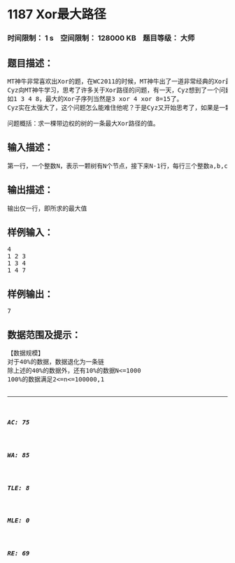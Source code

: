 # 1187 Xor最大路径   
### 时间限制： 1 s&nbsp;&nbsp;&nbsp;&nbsp;空间限制： 128000 KB&nbsp;&nbsp;&nbsp;&nbsp;题目等级： 大师  
## 题目描述：  

<pre>
MT神牛非常喜欢出Xor的题，在WC2011的时候，MT神牛出了一道非常经典的Xor最大路径题。
Cyz向MT神牛学习，思考了许多关于Xor路径的问题，有一天，Cyz想到了一个问题，给出一个序列，求这个序列的连续子序列的Xor值最大。
如1 3 4 8，最大的Xor子序列当然是3 xor 4 xor 8=15了。
Cyz实在太强大了，这个问题怎么能难住他呢？于是Cyz又开始思考了，如果是一颗树呢，如何求出这棵带边权的树的一条最大Xor路径呢？但是谁都知道Cyz实在太强大了，马上想到了解决这个问题的高效算法，但是Cyz总是不愿去机房写代码，于是他把这个easy的问题，交给了你，希望你能尽快帮他写完代码。
 
问题概括：求一棵带边权的树的一条最大Xor路径的值。
</pre>
  
  
## 输入描述：  

<pre>
第一行，一个整数N，表示一颗树有N个节点，接下来N-1行，每行三个整数a,b,c表示节点a和节点b之间有条权值为c的边
</pre>
  
  
## 输出描述：  

<pre>
输出仅一行，即所求的最大值
</pre>
  
  
## 样例输入：  

<pre>
4
1 2 3
1 3 4
1 4 7
</pre>
  
  
## 样例输出：  

<pre>
7
</pre>
  
  
## 数据范围及提示：  

<pre>
【数据规模】
对于40%的数据，数据退化为一条链
除上述的40%的数据外，还有10%的数据N<=1000
100%的数据满足2<=n<=100000,1<a,b<=N,C<=2^31-1
</pre>
  
  
***  

##### AC: 75  
##### WA: 85  
##### TLE: 8  
##### MLE: 0  
##### RE: 69  
